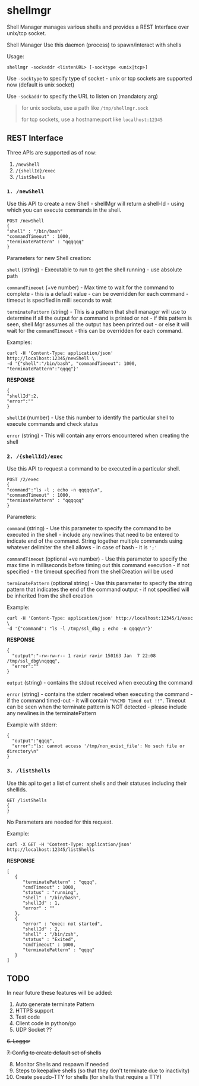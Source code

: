 # shellmgr                       
Shell Manager manages various shells and provides a REST Interface over unix/tcp socket.

Shell Manager
Use this daemon (process) to spawn/interact with shells

Usage:
```
shellmgr -sockaddr <listenURL> [-socktype <unix|tcp>]
```                                                  

Use `-socktype` to specify type of socket - unix or tcp sockets are supported now (default is unix socket)

Use `-sockaddr` to specify the URL to listen on (mandatory arg)

> for unix sockets, use a path like `/tmp/shellmgr.sock`
>                                                       
>for tcp sockets, use a hostname:port like `localhost:12345`


## REST Interface

Three APIs are supported as of now:
1. `/newShell`
2. `/{shellId}/exec`
3. `/listShells`


### `1. /newShell`

Use this API to create a new Shell - shellMgr will return a shell-Id - using which you can execute commands in the shell.

```
POST /newShell
{
"shell" : "/bin/bash"
"commandTimeout" : 1000,
"terminatePattern" : "qqqqqq"
}
```


Parameters for new Shell creation:

`shell` (string) - Executable to run to get the shell running - use absolute path

`commandTimeout` (+ve number) - Max time to wait for the command to complete - this is a default value - can be overridden for each command - timeout is specified in milli
seconds to wait

`terminatePattern` (string) - This is a pattern that shell manager will use to determine if all the output for a command is printed or not - if this pattern is seen, shell
Mgr assumes all the output has been printed out - or else it will wait for the `commandTimeout` - this can be overridden for each command.

Examples:
```
curl -H 'Content-Type: application/json' http://localhost:12345/newShell \
-d '{"shell":"/bin/bash", "commandTimeout": 1000, "terminatePattern":"qqqq"}'
```

**RESPONSE**
```
{
"shellId":2,
"error":""
}
```
`shellId` (number) - Use this number to identify the particular shell to execute commands and check status

`error` (string) - This will contain any errors encountered when creating the shell


### `2. /{shellId}/exec`

Use this API to request a command to be executed in a particular shell.
```
POST /2/exec
{
"command":"ls -l ; echo -n qqqqq\n",
"commandTimeout" : 1000,
"terminatePattern" : "qqqqqq"
}
```
Parameters:

`command` (string) - Use this parameter to specify the command to be executed in the shell - include any newlines that need to be entered to indicate end of the command. String together multiple commands using whatever delimiter the shell allows - in case of bash - it is `';'`

`commandTimeout` (optional +ve number) - Use this parameter to specify the max time in milliseconds before timing out this command execution - if not specified - the timeout specified from the shellCreation will be used

`terminatePattern` (optional string) - Use this parameter to specify the string pattern that indicates the end of the command output - if not specified will be inherited from the shell creation

Example:
```
curl -H 'Content-Type: application/json' http://localhost:12345/1/exec \
-d '{"command": "ls -l /tmp/ssl_dbg ; echo -n qqqq\n"}'
```


**RESPONSE**
```
{ 
  "output":"-rw-rw-r-- 1 ravir ravir 150163 Jan  7 22:08 /tmp/ssl_dbg\nqqqq",
  "error":""
}
```
`output` (string) - contains the stdout received when executing the command

`error` (string) - contains the stderr received when executing the command - if the command timed-out - it will contain `"%%CMD Timed out !!"`. Timeout can be seen when the terminate pattern is NOT detected - please include any newlines in the terminatePattern

Example with stderr:
```
{
  "output":"qqqq",
  "error":"ls: cannot access '/tmp/non_exist_file': No such file or directory\n"
}
```

### `3. /listShells`

Use this api to get a list of current shells and their statuses including their shellIds.

```
GET /listShells
{
}
```
No Parameters are needed for this request.

Example:
```
curl -X GET -H 'Content-Type: application/json' http://localhost:12345/listShells
```

**RESPONSE**
```
[
   {
      "terminatePattern" : "qqqq",
      "cmdTimeout" : 1000,
      "status" : "running",
      "shell" : "/bin/bash",
      "shellId" : 1,
      "error" : ""
   },
   {
      "error" : "exec: not started",
      "shellId" : 2,
      "shell" : "/bin/zsh",
      "status" : "Exited",
      "cmdTimeout" : 1000,
      "terminatePattern" : "qqqq"
   }
]
```

## TODO
In near future these features will be added:
 1. Auto generate terminate Pattern
 2. HTTPS support
 3. Test code
 4. Client code in python/go
 5. UDP Socket ??
 
~~6. Logger~~

~~7. Config to create default set of shells~~ 

 8. Monitor Shells and respawn if needed
 9. Steps to keepalive shells (so that they don't terminate due to inactivity)
10. Create pseudo-TTY for shells (for shells that require a TTY)



